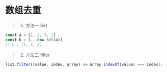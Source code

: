 # 数组去重

> 1. 方法一 Set
```js
const a = [1, 2, 3, 1]
const b = [...new Set(a)]
// b : [1, 2, 3]
```

> 2. 方法二 filter
```js
list.filter((value, index, array) => array.indexOf(value) === index);
```
